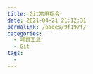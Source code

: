 ```yaml
---
title: Git常用指令
date: 2021-04-21 21:12:31
permalink: /pages/9f197f/
categories:
  - 项目工具
  - Git
tags:
  -
---
```

<!--
 * @Author: 风铃
 * @Date: 2021-04-21 21:12:31
 * @Description:
-->
